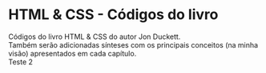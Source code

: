 # HTML & CSS - Códigos do livro
Códigos do livro HTML &amp; CSS do autor Jon Duckett.
<br />
Também serão adicionadas sínteses com os principais conceitos (na minha visão)
apresentados em cada capítulo.
<br />
Teste 2